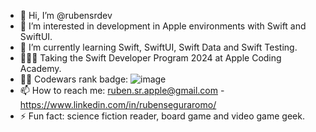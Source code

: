 - 👋 Hi, I’m @rubensrdev
- 👀 I’m interested in development in Apple environments with Swift and SwiftUI.
- 🌱 I’m currently learning Swift, SwiftUI, Swift Data and Swift Testing.
- 👨🏻‍🎓 Taking the Swift Developer Program 2024 at Apple Coding Academy.
- 🥷🏻 Codewars rank badge: ![image](https://www.codewars.com/users/isthebetadev/badges/micro?theme=light)
- 📫 How to reach me: ruben.sr.apple@gmail.com - https://www.linkedin.com/in/rubenseguraromo/
- ⚡ Fun fact: science fiction reader, board game and video game geek.


<!---
rubensrdev/rubensrdev is a ✨ special ✨ repository because its `README.md` (this file) appears on your GitHub profile.
You can click the Preview link to take a look at your changes.
--->

